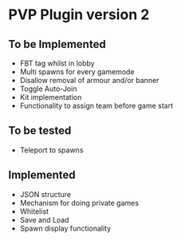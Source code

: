 PVP Plugin version 2
===========
## To be Implemented
* FBT tag whilst in lobby  
* Multi spawns for every gamemode
* Disallow removal of armour and/or banner
* Toggle Auto-Join
* Kit implementation
* Functionality to assign team before game start

## To be tested
* Teleport to spawns

## Implemented
* JSON structure
* Mechanism for doing private games
* Whitelist
* Save and Load
* Spawn display functionality